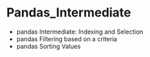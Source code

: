 # Pandas_Intermediate
* pandas Intermediate: Indexing and Selection
* pandas Filtering based on a criteria
* pandas Sorting Values
